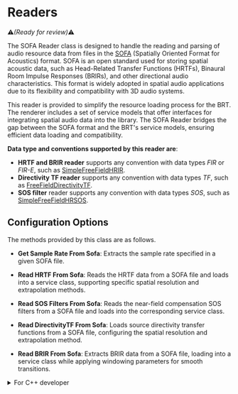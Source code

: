 # Readers
:warning:*(Ready for review)*:warning:

The SOFA Reader class is designed to handle the reading and parsing of audio resource data from files in the <a href="https://www.sofaconventions.org/mediawiki/index.php/SOFA_(Spatially_Oriented_Format_for_Acoustics)" target="_blank">SOFA</a> (Spatially Oriented Format for Acoustics) format. SOFA is an open standard used for storing spatial acoustic data, such as Head-Related Transfer Functions (HRTFs), Binaural Room Impulse Responses (BRIRs), and other directional audio characteristics. This format is widely adopted in spatial audio applications due to its flexibility and compatibility with 3D audio systems.

This reader is provided to simplify the resource loading process for the BRT. The renderer includes a set of service models that offer interfaces for integrating spatial audio data into the library. The SOFA Reader bridges the gap between the SOFA format and the BRT's service models, ensuring efficient data loading and compatibility. 

**Data type and conventions supported by this reader are**:

 - **HRTF and BRIR reader** supports any convention with data types *FIR* or *FIR-E*, such as <a href="https://www.sofaconventions.org/mediawiki/index.php/SimpleFreeFieldHRIR" target="_blank">SimpleFreeFieldHRIR</a>.
 - **Directivity TF reader** supports any convention with data types *TF*, such as <a href="https://www.sofaconventions.org/mediawiki/index.php/FreeFieldDirectivityTF" target="_blank">FreeFieldDirectivityTF</a>.
- **SOS filter** reader supports any convention with data types *SOS*, such as <a href="https://www.sofaconventions.org/mediawiki/index.php/SimpleFreeFieldHRSOS" target="_blank">SimpleFreeFieldHRSOS</a>.




## Configuration Options

The methods provided by this class are as follows.

- **Get Sample Rate From Sofa**: Extracts the sample rate specified in a given SOFA file.  

- **Read HRTF From Sofa**: Reads the HRTF data from a SOFA file and loads into a service class, supporting specific spatial resolution and extrapolation methods.  

- **Read SOS Filters From Sofa**: Reads the near-field compensation SOS filters from a SOFA file and loads into the corresponding service class.  

- **Read DirectivityTF From Sofa**: Loads source directivity transfer functions from a SOFA file, configuring the spatial resolution and extrapolation method.  

- **Read BRIR From Sofa**: Extracts BRIR data from a SOFA file, loading into a service class while applying windowing parameters for smooth transitions.  


<details>
<summary>For C++ developer</summary>
Section under construction
</details>
